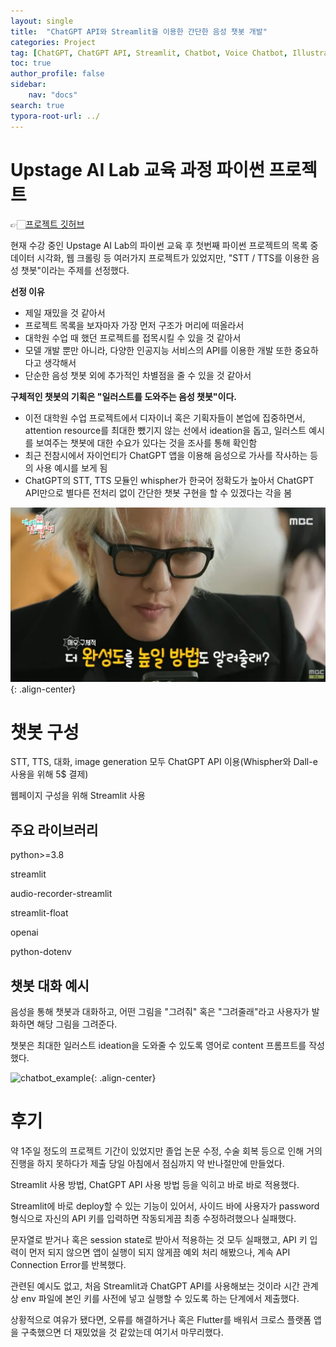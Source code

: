 ```yaml
---
layout: single
title:  "ChatGPT API와 Streamlit을 이용한 간단한 음성 챗봇 개발"
categories: Project
tag: [ChatGPT, ChatGPT API, Streamlit, Chatbot, Voice Chatbot, Illustration]
toc: true
author_profile: false
sidebar:
    nav: "docs"
search: true
typora-root-url: ../
---
```




#  Upstage AI Lab 교육 과정 파이썬 프로젝트

👉🏻[프로젝트 깃허브](https://github.com/DimensionSTP/voillust-chatbot "ChatGPT API와 Streamlit을 이용한 음성 챗봇")

현재 수강 중인 Upstage AI Lab의 파이썬 교육 후 첫번째 파이썬 프로젝트의 목록 중 데이터 시각화, 웹 크롤링 등 여러가지 프로젝트가 있었지만, "STT / TTS를 이용한 음성 챗봇"이라는 주제를 선정했다.

__선정 이유__

+ 제일 재밌을 것 같아서
+ 프로젝트 목록을 보자마자 가장 먼저 구조가 머리에 떠올라서
+ 대학원 수업 때 했던 프로젝트를 접목시킬 수 있을 것 같아서
+ 모델 개발 뿐만 아니라, 다양한 인공지능 서비스의 API를 이용한 개발 또한 중요하다고 생각해서
+ 단순한 음성 챗봇 외에 추가적인 차별점을 줄 수 있을 것 같아서



__구체적인 챗봇의 기획은 "일러스트를 도와주는 음성 챗봇"이다.__

+ 이전 대학원 수업 프로젝트에서 디자이너 혹은 기획자들이 본업에 집중하면서, attention resource를 최대한 뺐기지 않는 선에서 ideation을 돕고, 일러스트 예시를 보여주는 챗봇에 대한 수요가 있다는 것을 조사를 통해 확인함
+ 최근 전참시에서 자이언티가 ChatGPT 앱을 이용해 음성으로 가사를 작사하는 등의 사용 예시를 보게 됨
+ ChatGPT의 STT, TTS 모듈인 whispher가 한국어 정확도가 높아서 ChatGPT API만으로 별다른 전처리 없이 간단한 챗봇 구현을 할 수 있겠다는 각을 봄

![chatgpt_voice_example](/images/2024-01-04-voice_chatbot/chatgpt_voice_example.webp){: .align-center}

 

# 챗봇 구성

STT, TTS, 대화, image generation 모두 ChatGPT API 이용(Whispher와 Dall-e 사용을 위해 5$ 결제)

웹페이지 구성을 위해 Streamlit 사용



## 주요 라이브러리

python>=3.8

streamlit

audio-recorder-streamlit

streamlit-float

openai

python-dotenv



## 챗봇 대화 예시

음성을 통해 챗봇과 대화하고, 어떤 그림을 "그려줘" 혹은 "그려줄래"라고 사용자가 발화하면 해당 그림을 그려준다.

챗봇은 최대한 일러스트 ideation을 도와줄 수 있도록 영어로 content 프롬프트를 작성했다.

![chatbot_example](/images/2024-01-04-voice_chatbot/chatbot_example.gif){: .align-center}



# 후기

약 1주일 정도의 프로젝트 기간이 있었지만 졸업 논문 수정, 수술 회복 등으로 인해 거의 진행을 하지 못하다가 제출 당일 아침에서 점심까지 약 반나절만에 만들었다.

Streamlit 사용 방법, ChatGPT API 사용 방법 등을 익히고 바로 바로 적용했다.

Streamlit에 바로 deploy할 수 있는 기능이 있어서, 사이드 바에 사용자가 password 형식으로 자신의 API 키를 입력하면 작동되게끔 최종 수정하려했으나 실패했다. 

문자열로 받거나 혹은 session state로 받아서 적용하는 것 모두 실패했고, API 키 입력이 먼저 되지 않으면 앱이 실행이 되지 않게끔 예외 처리 해봤으나, 계속 API Connection Error를 반복했다.

관련된 예시도 없고, 처음 Streamlit과 ChatGPT API를 사용해보는 것이라 시간 관계상 env 파일에 본인 키를 사전에 넣고 실행할 수 있도록 하는 단계에서 제출했다.

상황적으로 여유가 됐다면, 오류를 해결하거나 혹은 Flutter를 배워서 크로스 플랫폼 앱을 구축했으면 더 재밌었을 것 같았는데 여기서 마무리했다.